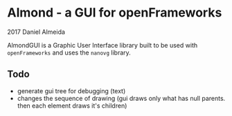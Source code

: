 # Almond - a GUI for openFrameworks

2017 Daniel Almeida


AlmondGUI is a Graphic User Interface library built to be used with  `openFrameworks` and uses the `nanovg` library.

## Todo

-  generate gui tree for debugging (text)
- changes the sequence of drawing (gui draws only what has null parents. then each element draws it's children)
